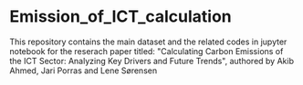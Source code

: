 # Emission_of_ICT_calculation
This repository contains the main dataset and the related codes in jupyter notebook for the reserach paper titled: "Calculating Carbon Emissions of the ICT Sector: Analyzing Key Drivers and Future Trends", authored by Akib Ahmed, Jari Porras and Lene Sørensen
